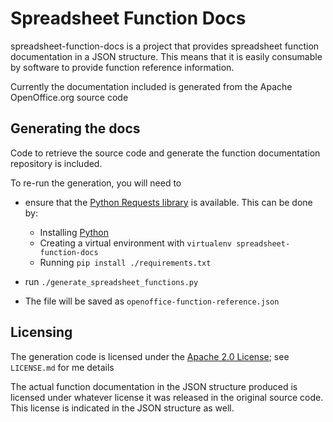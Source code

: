 Spreadsheet Function Docs
=========================

spreadsheet-function-docs is a project that provides spreadsheet function documentation in a JSON structure.
This means that it is easily consumable by software to provide function reference information.

Currently the documentation included is generated from the Apache OpenOffice.org source code

Generating the docs
-------------------

Code to retrieve the source code and generate the function documentation repository is included.

To re-run the generation, you will need to

* ensure that the [Python Requests library](http://www.python-requests.org/) is available. This can be done by:

  - Installing [Python](https://www.python.org/)
  - Creating a virtual environment with `virtualenv spreadsheet-function-docs`
  - Running `pip install ./requirements.txt`

* run `./generate_spreadsheet_functions.py`
* The file will be saved as `openoffice-function-reference.json`

Licensing
---------

The generation code is licensed under the [Apache 2.0 License](./LICENSE.md); see `LICENSE.md` for me details

The actual function documentation in the JSON structure produced is licensed under whatever license it was released in the original source code.
This license is indicated in the JSON structure as well.

